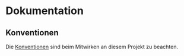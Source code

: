# Dokumentation

## Konventionen

Die [Konventionen](./conventions.md) sind beim Mitwirken an diesem Projekt zu beachten.
